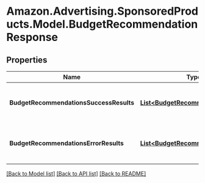 # Amazon.Advertising.SponsoredProducts.Model.BudgetRecommendationResponse

## Properties

Name | Type | Description | Notes
------------ | ------------- | ------------- | -------------
**BudgetRecommendationsSuccessResults** | [**List&lt;BudgetRecommendation&gt;**](BudgetRecommendation.md) | List of successful budget recomendation for campagins. | 
**BudgetRecommendationsErrorResults** | [**List&lt;BudgetRecommendationError&gt;**](BudgetRecommendationError.md) | List of errors that occured when generating bduget recommendation. | 

[[Back to Model list]](../README.md#documentation-for-models) [[Back to API list]](../README.md#documentation-for-api-endpoints) [[Back to README]](../README.md)

